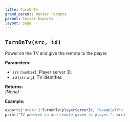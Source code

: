 ```yaml
---
title: TurnOnTv
grand_parent: Render Targets
parent: Server Exports
layout: page
---
```


## `TurnOnTv(src, id)`
Power on the TV and give the remote to the player.

**Parameters:**
- `src` (`number`): Player server ID.
- `id` (`string`): TV identifier.

**Returns:**  
*(None)*  

**Example:**
```lua
exports['mrctv']:TurnOnTv(playerServerId, "exampleTV")
print("TV powered on and remote given to player:", src)
```